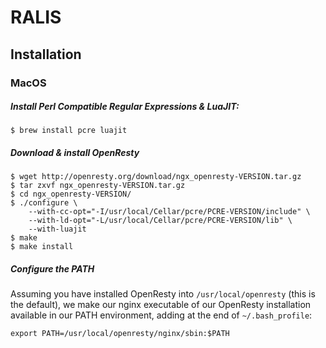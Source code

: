 # RALIS

## Installation

### MacOS

##### Install Perl Compatible Regular Expressions & LuaJIT:
```
$ brew install pcre luajit
````

##### Download & install OpenResty
```
$ wget http://openresty.org/download/ngx_openresty-VERSION.tar.gz
$ tar zxvf ngx_openresty-VERSION.tar.gz
$ cd ngx_openresty-VERSION/
$ ./configure \
	--with-cc-opt="-I/usr/local/Cellar/pcre/PCRE-VERSION/include" \
	--with-ld-opt="-L/usr/local/Cellar/pcre/PCRE-VERSION/lib" \
	--with-luajit
$ make
$ make install
```

##### Configure the PATH
Assuming you have installed OpenResty into `/usr/local/openresty` (this is the default), we make our nginx executable of our OpenResty installation available in our PATH environment, adding at the end of `~/.bash_profile`:
```
export PATH=/usr/local/openresty/nginx/sbin:$PATH
```
